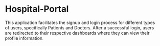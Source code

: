 # Hospital-Portal
This application facilitates the signup and login process for different types of users, specifically Patients and Doctors. After a successful login, users are redirected to their respective dashboards where they can view their profile information. 
